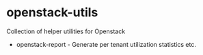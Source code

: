 openstack-utils
===============

Collection of helper utilities for Openstack

* openstack-report        - Generate per tenant utilization statistics etc.
